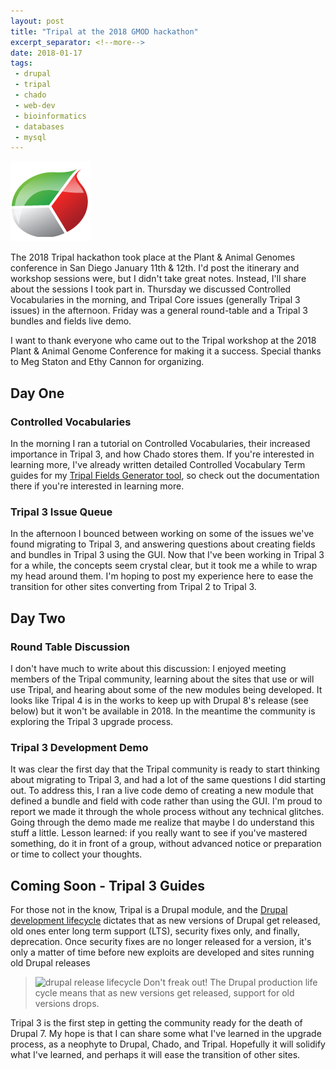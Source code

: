```yaml
---
layout: post
title: "Tripal at the 2018 GMOD hackathon"
excerpt_separator: <!--more-->
date: 2018-01-17
tags: 
 - drupal
 - tripal
 - chado
 - web-dev
 - bioinformatics
 - databases
 - mysql
---
```


![Tripal Logo](/img/TripalLogo_dark.png)

The 2018 Tripal hackathon took place at the Plant & Animal Genomes conference in San Diego January 11th & 12th. I'd post the itinerary and workshop sessions were, but I didn't take great notes.  Instead, I'll share about the sessions I took part in. Thursday we discussed Controlled Vocabularies in the morning, and Tripal Core issues (generally Tripal 3 issues) in the afternoon.  Friday was a general round-table and a Tripal 3 bundles and fields live demo.

<!--more-->

I want to thank everyone who came out to the Tripal workshop at the 2018 Plant & Animal Genome Conference for making it a success.  Special thanks to Meg Staton and Ethy Cannon for organizing.  

## Day One
### Controlled Vocabularies

In the morning I ran a tutorial on Controlled Vocabularies, their increased importance in Tripal 3, and how Chado stores them.  If you're interested in learning more, I've already written detailed Controlled Vocabulary Term guides for my [Tripal Fields Generator tool](https://github.com/statonlab/fields_generator), so check out the documentation there if you're interested in learning more.

### Tripal 3 Issue Queue
In the afternoon I bounced between working on some of the issues we've found migrating to Tripal 3, and answering questions about creating fields and bundles in Tripal 3 using the GUI.  Now that I've been working in Tripal 3 for a while, the concepts seem crystal clear, but it took me a while to wrap my head around them.  I'm hoping to post my experience here to ease the transition for other sites converting from Tripal 2 to Tripal 3.

## Day Two
### Round Table Discussion
I don't have much to write about this discussion: I enjoyed meeting members of the Tripal community, learning about the sites that use or will use Tripal, and hearing about some of the new modules being developed. It looks like Tripal 4 is in the works to keep up with Drupal 8's release (see below) but it won't be available in 2018.  In the meantime the community is exploring the Tripal 3 upgrade process.


### Tripal 3 Development Demo
It was clear the first day that the Tripal community is ready to start thinking about migrating to Tripal 3, and had a lot of the same questions I did starting out. To address this, I ran a live code demo of creating a new module that defined a bundle and field with code rather than using the GUI.  I'm proud to report we made it through the whole process without any technical glitches.  Going through the demo made me realize that maybe I do understand this stuff a little.  Lesson learned: if you really want to see if you've mastered something, do it in front of a group, without advanced notice or preparation or time to collect your thoughts.


## Coming Soon - Tripal 3 Guides


  For those not in the know, Tripal is a Drupal module, and the [Drupal development lifecycle](https://www.drupal.org/core/release-cycle-overview) dictates that as new versions of Drupal get released, old ones enter long term support (LTS), security fixes only, and finally, deprecation.  Once security fixes are no longer released for a version, it's only a matter of time before new exploits are developed and sites running old Drupal releases 


>![drupal release lifecycle](https://www.drupal.org/files/release_schedule_caveat_0.jpg)
>Don't freak out!  The Drupal production life cycle means that as new versions get released, support for old versions drops.

Tripal 3 is the first step in getting the community ready for the death of Drupal 7.  My hope is that I can share some what I've learned in the upgrade process, as a neophyte to Drupal, Chado, and Tripal.  Hopefully it will solidify what I've learned, and perhaps it will ease the transition of other sites.